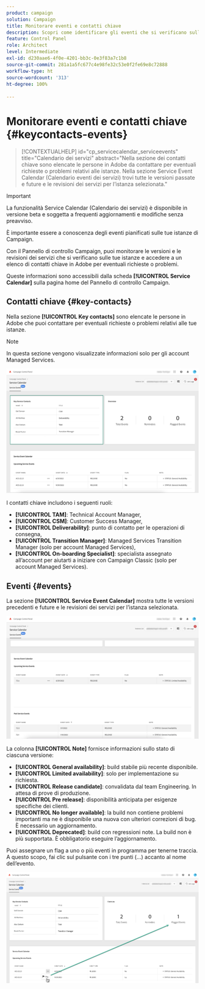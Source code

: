 ```yaml
---
product: campaign
solution: Campaign
title: Monitorare eventi e contatti chiave
description: Scopri come identificare gli eventi che si verificano sulle istanze e i contatti chiave in Adobe.
feature: Control Panel
role: Architect
level: Intermediate
exl-id: d230aae6-4f0e-4201-bb3c-0e3f83a7c1b8
source-git-commit: 281a1a5fc677c4e98fe32c53e0f2fe69e8c72888
workflow-type: ht
source-wordcount: '313'
ht-degree: 100%

---
```


# Monitorare eventi e contatti chiave {#keycontacts-events}

>[!CONTEXTUALHELP]
>id="cp_servicecalendar_serviceevents"
>title="Calendario dei servizi"
>abstract="Nella sezione dei contatti chiave sono elencate le persone in Adobe da contattare per eventuali richieste o problemi relativi alle istanze. Nella sezione Service Event Calendar (Calendario eventi dei servizi) trovi tutte le versioni passate e future e le revisioni dei servizi per l’istanza selezionata."

>[!IMPORTANT]
>
>La funzionalità Service Calendar (Calendario dei servizi) è disponibile in versione beta e soggetta a frequenti aggiornamenti e modifiche senza preavviso.

È importante essere a conoscenza degli eventi pianificati sulle tue istanze di Campaign.

Con il Pannello di controllo Campaign, puoi monitorare le versioni e le revisioni dei servizi che si verificano sulle tue istanze e accedere a un elenco di contatti chiave in Adobe per eventuali richieste o problemi.

Queste informazioni sono accessibili dalla scheda **[!UICONTROL Service Calendar]** sulla pagina home del Pannello di controllo Campaign.

## Contatti chiave {#key-contacts}

Nella sezione **[!UICONTROL Key contacts]** sono elencate le persone in Adobe che puoi contattare per eventuali richieste o problemi relativi alle tue istanze.

>[!NOTE]
>
>In questa sezione vengono visualizzate informazioni solo per gli account Managed Services.

![](assets/service-events-contacts.png)

I contatti chiave includono i seguenti ruoli:

* **[!UICONTROL TAM]**: Technical Account Manager,
* **[!UICONTROL CSM]**: Customer Success Manager,
* **[!UICONTROL Deliverability]**: punto di contatto per le operazioni di consegna,
* **[!UICONTROL Transition Manager]**: Managed Services Transition Manager (solo per account Managed Services),
* **[!UICONTROL On-boarding Specialist]**: specialista assegnato all’account per aiutarti a iniziare con Campaign Classic (solo per account Managed Services).

## Eventi {#events}

La sezione **[!UICONTROL Service Event Calendar]** mostra tutte le versioni precedenti e future e le revisioni dei servizi per l’istanza selezionata.

![](assets/service-events-calendar.png)

La colonna **[!UICONTROL Note]** fornisce informazioni sullo stato di ciascuna versione:

* **[!UICONTROL General availability]**: build stabile più recente disponibile.
* **[!UICONTROL Limited availability]**: solo per implementazione su richiesta.
* **[!UICONTROL Release candidate]**: convalidata dal team Engineering. In attesa di prove di produzione.
* **[!UICONTROL Pre release]**: disponibilità anticipata per esigenze specifiche dei clienti.
* **[!UICONTROL No longer available]**: la build non contiene problemi importanti ma ne è disponibile una nuova con ulteriori correzioni di bug. È necessario un aggiornamento.
* **[!UICONTROL Deprecated]**: build con regressioni note.
La build non è più supportata. È obbligatorio eseguire l’aggiornamento.

Puoi assegnare un flag a uno o più eventi in programma per tenerne traccia. A questo scopo, fai clic sul pulsante con i tre punti (...) accanto al nome dell’evento.

![](assets/service-events-flag.png)
